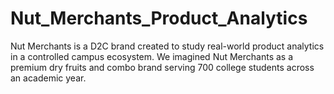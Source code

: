 # Nut_Merchants_Product_Analytics
Nut Merchants is a D2C brand created to study real-world product analytics in a controlled campus ecosystem. We imagined Nut Merchants as a premium dry fruits and combo brand serving 700 college students across an academic year.  
